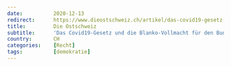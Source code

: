 ```yaml
---
date:          2020-12-13
redirect:      https://www.dieostschweiz.ch/artikel/das-covid19-gesetz-und-die-blanko-vollmacht-fuer-den-bundesrat-EmxKjoa
title:         Die Ostschweiz
subtitle:      'Das Covid19-Gesetz und die Blanko-Vollmacht für den Bundesrat'
country:       CH
categories:    [Recht]
tags:          [demokratie]
---
```

